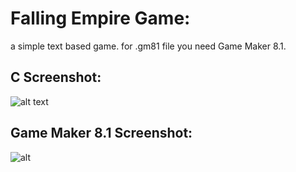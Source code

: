 # Falling Empire Game:
a simple text based game.
for .gm81 file you need Game Maker 8.1.

## C Screenshot:
![alt text](http://s6.picofile.com/file/8376864984/4867_4867_400.jpg)
## Game Maker 8.1 Screenshot:
![alt](http://s7.picofile.com/file/8376865050/ee.jpg)
